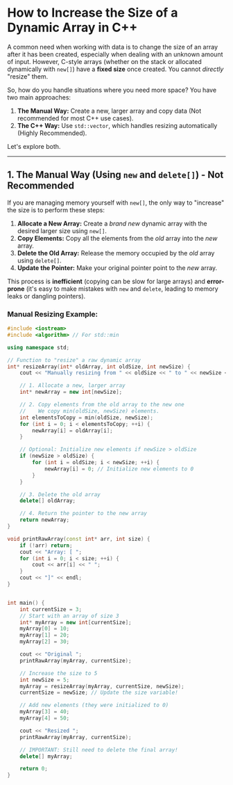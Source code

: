 # How to Increase the Size of a Dynamic Array in C++

A common need when working with data is to change the size of an array after it has been created, especially when dealing with an unknown amount of input. However, C-style arrays (whether on the stack or allocated dynamically with `new[]`) have a **fixed size** once created. You cannot *directly* "resize" them.

So, how do you handle situations where you need more space? You have two main approaches:

1.  **The Manual Way:** Create a new, larger array and copy data (Not recommended for most C++ use cases).
2.  **The C++ Way:** Use `std::vector`, which handles resizing automatically (Highly Recommended).

Let's explore both.

---

## 1. The Manual Way (Using `new` and `delete[]`) - Not Recommended

If you are managing memory yourself with `new[]`, the only way to "increase" the size is to perform these steps:

1.  **Allocate a New Array:** Create a *brand new* dynamic array with the desired larger size using `new[]`.
2.  **Copy Elements:** Copy all the elements from the *old* array into the *new* array.
3.  **Delete the Old Array:** Release the memory occupied by the *old* array using `delete[]`.
4.  **Update the Pointer:** Make your original pointer point to the *new* array.

This process is **inefficient** (copying can be slow for large arrays) and **error-prone** (it's easy to make mistakes with `new` and `delete`, leading to memory leaks or dangling pointers).

### Manual Resizing Example:

```cpp
#include <iostream>
#include <algorithm> // For std::min

using namespace std;

// Function to "resize" a raw dynamic array
int* resizeArray(int* oldArray, int oldSize, int newSize) {
    cout << "Manually resizing from " << oldSize << " to " << newSize << "..." << endl;

    // 1. Allocate a new, larger array
    int* newArray = new int[newSize];

    // 2. Copy elements from the old array to the new one
    //    We copy min(oldSize, newSize) elements.
    int elementsToCopy = min(oldSize, newSize);
    for (int i = 0; i < elementsToCopy; ++i) {
        newArray[i] = oldArray[i];
    }

    // Optional: Initialize new elements if newSize > oldSize
    if (newSize > oldSize) {
        for (int i = oldSize; i < newSize; ++i) {
            newArray[i] = 0; // Initialize new elements to 0
        }
    }

    // 3. Delete the old array
    delete[] oldArray;

    // 4. Return the pointer to the new array
    return newArray;
}

void printRawArray(const int* arr, int size) {
    if (!arr) return;
    cout << "Array: [ ";
    for (int i = 0; i < size; ++i) {
        cout << arr[i] << " ";
    }
    cout << "]" << endl;
}


int main() {
    int currentSize = 3;
    // Start with an array of size 3
    int* myArray = new int[currentSize];
    myArray[0] = 10;
    myArray[1] = 20;
    myArray[2] = 30;

    cout << "Original ";
    printRawArray(myArray, currentSize);

    // Increase the size to 5
    int newSize = 5;
    myArray = resizeArray(myArray, currentSize, newSize);
    currentSize = newSize; // Update the size variable!

    // Add new elements (they were initialized to 0)
    myArray[3] = 40;
    myArray[4] = 50;

    cout << "Resized ";
    printRawArray(myArray, currentSize);

    // IMPORTANT: Still need to delete the final array!
    delete[] myArray;

    return 0;
}